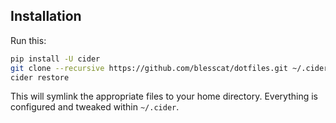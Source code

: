 ## Installation

Run this:

```sh
pip install -U cider
git clone --recursive https://github.com/blesscat/dotfiles.git ~/.cider
cider restore
```

This will symlink the appropriate files to your home directory. Everything is
configured and tweaked within `~/.cider`.
